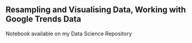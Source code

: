 ## Resampling and Visualising Data, Working with Google Trends Data
Notebook available on my Data Science Repository
